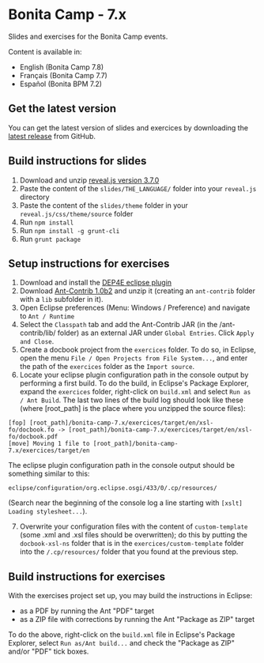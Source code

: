 Bonita Camp - 7.x
====================

Slides and exercises for the Bonita Camp events.

Content is available in:
- English (Bonita Camp 7.8)
- Français (Bonita Camp 7.7)
- Español (Bonita BPM 7.2)

## Get the latest version
You can get the latest version of slides and exercices by downloading the [latest release](https://github.com/Bonitasoft-Community/bonita-camp/releases/latest) from GitHub.

## Build instructions for slides
1. Download and unzip [reveal.js version 3.7.0](https://github.com/hakimel/reveal.js/releases/tag/3.7.0)
2. Paste the content of the `slides/THE_LANGUAGE/` folder into your `reveal.js` directory
3. Paste the content of the `slides/theme` folder in your `reveal.js/css/theme/source` folder
4. Run `npm install`
5. Run `npm install -g grunt-cli`
6. Run `grunt package`

## Setup instructions for exercises
1. Download and install the [DEP4E eclipse plugin](http://dep4e.sourceforge.net/)
2. Download [Ant-Contrib 1.0b2](http://sourceforge.net/projects/ant-contrib/files/ant-contrib/ant-contrib-1.0b2/ant-contrib-1.0b2-bin.zip/download) and unzip it (creating an `ant-contrib` folder with a `lib` subfolder in it).
3. Open Eclipse preferences (Menu: Windows / Preference) and navigate to `Ant / Runtime`
4. Select the `Classpath` tab and add the Ant-Contrib JAR (in the /ant-contrib/lib/ folder) as an external JAR under `Global Entries`. Click `Apply and Close`.
5. Create a docbook project from the `exercices` folder. To do so, in Eclipse, open the menu `File / Open Projects from File System...`, and enter the path of the `exercices` folder as the `Import source`.
6. Locate your eclipse plugin configuration path in the console output by performing a first build.
To do the build, in Eclipse's Package Explorer, expand the `exercices` folder, right-click on `build.xml` and select `Run as / Ant Build`. The last two lines of the build log should look like these (where [root_path] is the place where you unzipped the source files):
```
[fop] [root_path]/bonita-camp-7.x/exercices/target/en/xsl-fo/docbook.fo -> [root_path]/bonita-camp-7.x/exercices/target/en/xsl-fo/docbook.pdf
[move] Moving 1 file to [root_path]/bonita-camp-7.x/exercices/target/en
```
The eclipse plugin configuration path in the console output should be something similar to this:

`eclipse/configuration/org.eclipse.osgi/433/0/.cp/resources/`

(Search near the beginning of the console log a line starting with `[xslt] Loading stylesheet...`).

7. Overwrite your configuration files with the content of `custom-template` (some .xml and .xsl files should be overwritten); do this by putting the `docbook-xsl-ns` folder that is in the `exercices/custom-template` folder into the `/.cp/resources/` folder that you found at the previous step.

## Build instructions for exercises
With the exercises project set up, you may build the instructions in Eclipse:
- as a PDF by running the Ant "PDF" target
- as a ZIP file with corrections by running the Ant "Package as ZIP" target

To do the above, right-click on the `build.xml` file in Eclipse's Package Explorer, select `Run as/Ant build...` and check the "Package as ZIP" and/or "PDF" tick boxes.

